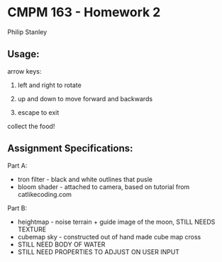 # CMPM 163 - Homework 2
Philip Stanley

Usage:
------
arrow keys:

1. left and right to rotate

2. up and down to move forward and backwards

3. escape to exit

collect the food!

Assignment Specifications:
--------------------------
Part A:
- tron filter - black and white outlines that pusle
- bloom shader - attached to camera, based on tutorial from catlikecoding.com

Part B:
- heightmap - noise terrain + guide image of the moon, STILL NEEDS TEXTURE
- cubemap sky - constructed out of hand made cube map cross
- STILL NEED BODY OF WATER
- STILL NEED PROPERTIES TO ADJUST ON USER INPUT
